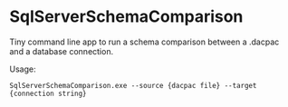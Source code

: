 # SqlServerSchemaComparison
Tiny command line app to run a schema comparison between a .dacpac and a database connection.

Usage:

```
SqlServerSchemaComparison.exe --source {dacpac file} --target {connection string}
```
